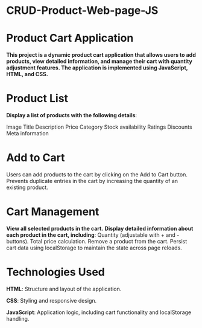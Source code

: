 ﻿# CRUD-Product-Web-page-JS

# Product Cart Application

 **This project is a dynamic product cart application that allows users to add products, view detailed information, and manage their cart with quantity adjustment features. The application is implemented using 
 JavaScript, HTML, and CSS.**

# Product List

**Display a list of products with the following details**:

Image
Title
Description
Price
Category
Stock availability
Ratings
Discounts
Meta information

# Add to Cart

Users can add products to the cart by clicking on the Add to Cart button.
Prevents duplicate entries in the cart by increasing the quantity of an existing product.

# Cart Management

**View all selected products in the cart.**
**Display detailed information about each product in the cart, including**: Quantity (adjustable with + and - buttons).
Total price calculation.
Remove a product from the cart.
Persist cart data using localStorage to maintain the state across page reloads.

# Technologies Used

**HTML**: Structure and layout of the application.

**CSS**: Styling and responsive design.

**JavaScript**: Application logic, including cart functionality and localStorage handling.
